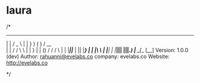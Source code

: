 # laura
/*
___      ___    __    __   ______    ____
| |	    / _  \  | |   } ) (      )  / __ \
| |    / /  \ \ | |   } | | ()  /  / /  \ |
| |___||___  | || |___} | |  |\  \ | |__| |
|_____|||   |__||______.) |__  \__\[__  [__]
 Version: 1.0.0 (dev)
  Author: rahuanni@evelabs.co
  company: evelabs.co
 Website: http://evelabs.co

 */
